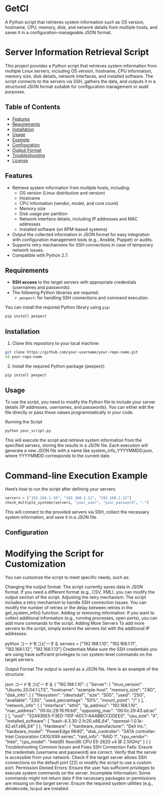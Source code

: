 # GetCI
A Python script that retrieves system information such as OS version, hostname, CPU, memory, disk, and network details from multiple hosts, and saves it in a configuration-manageable JSON format.

# Server Information Retrieval Script

This project provides a Python script that retrieves system information from multiple Linux servers, including OS version, hostname, CPU information, memory size, disk details, network interfaces, and installed software. The script connects to the servers via SSH, gathers the data, and outputs it in a structured JSON format suitable for configuration management or audit purposes.

## Table of Contents

- [Features](#features)
- [Requirements](#requirements)
- [Installation](#installation)
- [Usage](#usage)
- [Example](#example)
- [Configuration](#configuration)
- [Output Format](#output-format)
- [Troubleshooting](#troubleshooting)
- [License](#license)

## Features

- Retrieve system information from multiple hosts, including:
  - OS version (Linux distribution and version)
  - Hostname
  - CPU information (vendor, model, and core count)
  - Memory size
  - Disk usage per partition
  - Network interface details, including IP addresses and MAC addresses
  - Installed software (on RPM-based systems)
- Output the collected information in JSON format for easy integration with configuration management tools (e.g., Ansible, Puppet) or audits.
- Supports retry mechanisms for SSH connections in case of temporary network issues.
- Compatible with Python 2.7.

## Requirements

- **SSH access** to the target servers with appropriate credentials (usernames and passwords).
- The following Python libraries are required:
  - `pexpect`: for handling SSH connections and command execution.

You can install the required Python library using `pip`:

```bash
pip install pexpect
```

## Installation
1. Clone this repository to your local machine:
```bash
git clone https://github.com/your-username/your-repo-name.git
cd your-repo-name
```
2. Install the required Python package (pexpect):
```bash
pip install pexpect
```


## Usage
To use the script, you need to modify the Python file to include your server details (IP addresses, usernames, and passwords). You can either edit the file directly or pass these values programmatically in your code.

Running the Script
```bash
python your_script.py
```
This will execute the script and retrieve system information from the specified servers, storing the results in a JSON file. Each execution will generate a new JSON file with a name like system_info_YYYYMMDD.json, where YYYYMMDD corresponds to the current date.

# Command-line Execution Example
Here’s how to run the script after defining your servers:
```python
servers = ["192.168.1.10", "192.168.1.11", "192.168.1.12"]
check_multiple_systems(servers, "your_user", "your_password", ".")
```
This will connect to the provided servers via SSH, collect the necessary system information, and save it in a JSON file.

## Configuration
# Modifying the Script for Customization
You can customize the script to meet specific needs, such as:

Changing the output format: The script currently saves data in JSON format. If you need a different format (e.g., CSV, XML), you can modify the output section of the script.
Adjusting the retry mechanism: The script includes a retry mechanism to handle SSH connection issues. You can modify the number of retries or the delay between retries in the get_system_info() function.
Adding or removing information: If you want to collect additional information (e.g., running processes, open ports), you can add more commands to the script.
Adding More Servers
To add more servers to the script, simply extend the servers list with the additional IP addresses:

python
コードをコピーする
servers = ["192.168.1.10", "192.168.1.11", "192.168.1.12", "192.168.1.13"]
Credentials
Make sure the SSH credentials you are using have sufficient privileges to run system-level commands on the target servers.

Output Format
The output is saved as a JSON file. Here is an example of the structure:

json
コードをコピーする
{
  "192.168.1.10": {
    "Server": {
      "linux_version": "Ubuntu 20.04.1 LTS",
      "hostname": "example-host",
      "memory_size": "7.8G",
      "disk_info": [
        {
          "filesystem": "/dev/sda1",
          "size": "50G",
          "used": "25G",
          "available": "23G",
          "used_percentage": "50%",
          "mount_point": "/"
        }
      ],
      "network_info": [
        {
          "interface": "eth0",
          "ip_address": "192.168.1.10",
          "mac_address": "00:0c:29:16:f9:b9",
          "opposing_mac": "00:0c:29:43:ad:ac"
        }
      ],
      "uuid": "52A936E5-F3ED-11DF-ADC1-AAABBCCDDEE0",
      "cpu_size": "4",
      "installed_software": [
        "bash-4.3.30-2.fc20.x86_64",
        "openssl-1.0.1e-42.el7.x86_64"
      ]
    },
    "Hardware": {
      "hardware_manufacturer": "Dell Inc.",
      "hardware_model": "PowerEdge R640",
      "disk_controller": "SATA controller: Intel Corporation C610/X99 series",
      "raid_info": "RAID 1",
      "cpu_vendor": "Intel",
      "cpu_model": "Intel(R) Xeon(R) CPU E5-2620 v4 @ 2.10GHz"
    }
  }
}
Troubleshooting
Common Issues and Fixes
SSH Connection Fails:
Ensure the credentials (username and password) are correct.
Verify that the server is accessible from your network.
Check if the target server allows SSH connections on the default port (22) or modify the script to use a custom port.
Permission Denied Errors:
Ensure the user has sufficient privileges to execute system commands on the server.
Incomplete Information:
Some commands might not return data if the necessary packages or permissions are missing on the target server. Ensure the required system utilities (e.g., dmidecode, lscpu) are installed.


